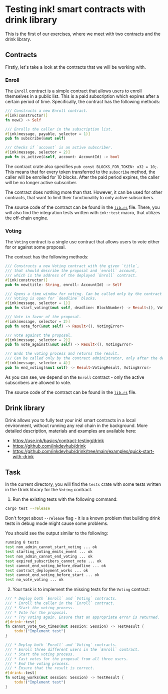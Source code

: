 # Testing ink! smart contracts with drink library

This is the first of our exercises, where we meet with two contracts and the drink library.

## Contracts

Firstly, let's take a look at the contracts that we will be working with.

### Enroll

The `Enroll` contract is a simple contract that allows users to enroll themselves in a public list. 
This is a paid subscription which expires after a certain period of time.
Specifically, the contract has the following methods:
```rust
/// Constructs a new Enroll contract.
#[ink(constructor)]
fn new() -> Self
```

```rust
/// Enrolls the caller in the subscription list.
#[ink(message, payable, selector = 1)]
pub fn subscribe(&mut self)
```

```rust
/// Checks if `account` is an active subscriber.
#[ink(message, selector = 2)]
pub fn is_active(&self, account: AccountId) -> bool  
```

The contract crate also specifies `pub const BLOCKS_FOR_TOKEN: u32 = 10;`.
This means that for every token transferred to the `subscribe` method, the caller will be enrolled for 10 blocks.
After the paid period expires, the caller will be no longer active subscriber.

The contract does nothing more than that.
However, it can be used for other contracts, that want to limit their functionality to only active subscribers.

The source code of the contract can be found in the [`lib.rs`](../../contracts/enroll/lib.rs) file.
There, you will also find the integration tests written with `ink::test` macro, that utilizes the off-chain engine.

### Voting

The `Voting` contract is a single use contract that allows users to vote either for or against some proposal.

The contract has the following methods:
```rust
/// Constructs a new Voting contract with the given `title`, 
/// that should describe the proposal and `enroll` account,
/// which is the address of the deployed `Enroll` contract.
#[ink(constructor)]
pub fn new(title: String, enroll: AccountId) -> Self
```

```rust
/// Opens a time window for voting. Can be called only by the contract administrator.
/// Voting is open for `deadline` blocks.
#[ink(message, selector = 1)]
pub fn start_voting(&mut self, deadline: BlockNumber) -> Result<(), VotingError>
```

```rust
/// Vote in favor of the proposal.
#[ink(message, selector = 2)]
pub fn vote_for(&mut self) -> Result<(), VotingError>
```

```rust
/// Vote against the proposal.
#[ink(message, selector = 2)]
pub fn vote_against(&mut self) -> Result<(), VotingError>
```

```rust
/// Ends the voting process and returns the result.
/// Can be called only by the contract administrator, only after the deadline.
#[ink(message, selector = 4)]
pub fn end_voting(&mut self) -> Result<VotingResult, VotingError>
```

As you can see, we depend on the `Enroll` contract - only the active subscribers are allowed to vote.

The source code of the contract can be found in the [`lib.rs`](../../contracts/voting/src/lib.rs) file.

## Drink library

Drink allows you to fully test your ink! smart contracts in a local environment, without running any real chain in the background.
More detailed description, materials and examples are available here:
- https://use.ink/basics/contract-testing/drink
- https://github.com/inkdevhub/drink
- https://github.com/inkdevhub/drink/tree/main/examples/quick-start-with-drink

## Task

In the current directory, you will find the `tests` crate with some tests written in the Drink library for the `Voting` contract.

1. Run the existing tests with the following command:
```bash
cargo test --release
```

Don't forget about `--release` flag - it is a known problem that building drink tests in debug mode might cause some problems.

You should see the output similar to the following:
```bash
running 8 tests
test non_admin_cannot_start_voting ... ok
test starting_voting_emits_event ... ok
test non_admin_cannot_end_voting ... ok
test expired_subscribers_cannot_vote ... ok
test cannot_end_voting_before_deadline ... ok
test contract_deployment_works ... ok
test cannot_end_voting_before_start ... ok
test no_vote_voting ... ok
```

2. Your task is to implement the missing tests for the `Voting` contract:

```rust
/// * Deploy both `Enroll` and `Voting` contracts.
/// * Enroll the caller in the `Enroll` contract.
/// * Start the voting process.
/// * Vote for the proposal.
/// * Try voting again. Ensure that an appropriate error is returned.
#[drink::test]
fn cannot_vote_two_times(mut session: Session) -> TestResult {
    todo!("Implement test")
}

/// * Deploy both `Enroll` and `Voting` contracts.
/// * Enroll three different users in the `Enroll` contract.
/// * Start the voting process.
/// * Cast votes for the proposal from all three users.
/// * End the voting process.
/// * Ensure that the result is correct.
#[drink::test]
fn voting_works(mut session: Session) -> TestResult {
    todo!("Implement test")
}
```
